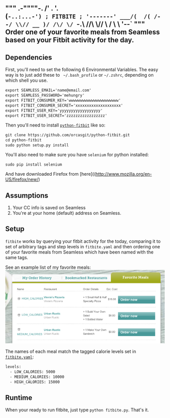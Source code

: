 """
           .-""""-.
          /' .  '. \
         (`-..:...-')
          ; FITBITE ;
           '-------'
           ___/(  /(
          /--/ \\//
      __ )/ /\/ \/
     `-.\  //\\
        \\//  \\
         \/    \\
                \\
                '--`
"""
Order one of your favorite meals from Seamless based on your Fitbit activity for the day.
-----------------------------------------------------------------------------------------

## Dependencies
First, you'll need to set the following 6 Environmental Variables.  The easy way is to just add these to `
~/.bash_profile` or `~/.zshrc`, depending on which shell you use.

```
export SEAMLESS_EMAIL='name@email.com'
export SEAMLESS_PASSWORD='mehungry'
export FITBIT_CONSUMER_KEY='wwwwwwwwwwwwwwwwwwwwww'
export FITBIT_CONSUMER_SECRET='xxxxxxxxxxxxxxxxxxxx'
export FITBIT_USER_KEY='yyyyyyyyyyyyyyyyyy'
export FITBIT_USER_SECRET='zzzzzzzzzzzzzzzzz'
```

Then you'll need to install [`python-fitbit`](https://github.com/orcasgit/python-fitbit) like so:

```
git clone https://github.com/orcasgit/python-fitbit.git
cd python-fitbit
sudo python setup.py install
```

You'll also need to make sure you have `selenium` for python installed:

```
sudo pip install selenium
```
And have downloaded Firefox from [here]((http://www.mozilla.org/en-US/firefox/new/)

## Assumptions
1.  Your CC info is saved on Seamless
2.  You're at your home (default) address on Seamless.

## Setup
`fitbite` works by querying your fitbit activity for the today, comparing it to set of arbitrary tags and step levels in `fitbite.yaml` and then ordering one of your favorite meals from Seamless which have been named with the same tags.

See an example list of my favorite meals:
![fav_meals](imgs/fav_meals.png)

The names of each meal match the tagged calorie levels set in [`fitbite.yaml`](fitbite.yaml):
```
levels:
  - LOW_CALORIES: 5000
  - MEDIUM_CALORIES: 10000
  - HIGH_CALORIES: 15000
```

## Runtime
When your ready to run fitbite, just type `python fitbite.py`. That's it.


